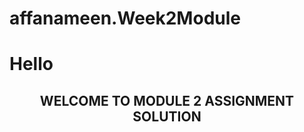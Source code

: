 # affanameen.Week2Module
<h1>Hello</>
 <h2><center>WELCOME TO MODULE 2 ASSIGNMENT SOLUTION</center></h2>
